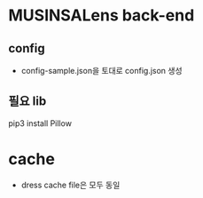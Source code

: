 # MUSINSALens back-end

## config
- config-sample.json을 토대로 config.json 생성

## 필요 lib
pip3 install Pillow

# cache
- dress cache file은 모두 동일
